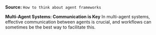 **Source:** `How to think about agent frameworks`

**Multi-Agent Systems: Communication is Key**
In multi-agent systems, effective communication between agents is crucial, and workflows can sometimes be the best way to facilitate this.
